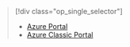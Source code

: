 > [!div class="op_single_selector"]
> * [Azure Portal](../articles/storage/storage-import-export-service.md)
> * [Azure Classic Portal](../articles/storage/storage-import-export-service-classic-portal.md)
> 
> 

<!---HONumber=AcomDC_1203_2015-->